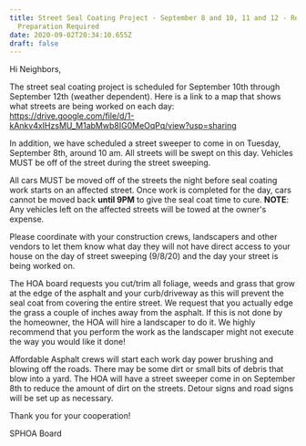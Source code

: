 ```yaml
---
title: Street Seal Coating Project - September 8 and 10, 11 and 12 - Resident
  Preparation Required
date: 2020-09-02T20:34:10.655Z
draft: false
---
```

Hi Neighbors,

The street seal coating project is scheduled for September 10th through September 12th (weather dependent). Here is a link to a map that shows what streets are being worked on each day: <https://drive.google.com/file/d/1-kAnkv4xIHzsMU_M1abMwb8IG0MeOqPq/view?usp=sharing>

In addition, we have scheduled a street sweeper to come in on Tuesday, September 8th, around 10 am. All streets will be swept on this day. Vehicles MUST be off of the street during the street sweeping.

All cars MUST be moved off of the streets the night before seal coating work starts on an affected street. Once work is completed for the day, cars cannot be moved back **until 9PM** to give the seal coat time to cure. **NOTE**: Any vehicles left on the affected streets will be towed at the owner's expense.

Please coordinate with your construction crews, landscapers and other vendors to let them know what day they will not have direct access to your house on the day of street sweeping (9/8/20) and the day your street is being worked on.

The HOA board requests you cut/trim all foliage, weeds and grass that grow at the edge of the asphalt and your curb/driveway as this will prevent the seal coat from covering the entire street. We request that you actually edge the grass a couple of inches away from the asphalt. If this is not done by the homeowner, the HOA will hire a landscaper to do it. We highly recommend that you perform the work as the landscaper might not execute the way you would like it done!

Affordable Asphalt crews will start each work day power brushing and blowing off the roads. There may be some dirt or small bits of debris that blow into a yard. The HOA will have a street sweeper come in on September 8th to reduce the amount of dirt on the streets. Detour signs and road signs will be set up as necessary.

Thank you for your cooperation!

SPHOA Board
